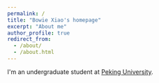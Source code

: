 ```yaml
---
permalink: /
title: "Bowie Xiao's homepage"
excerpt: "About me"
author_profile: true
redirect_from: 
  - /about/
  - /about.html
---
```


I'm an undergraduate student at [Peking University](https://www.pku.edu.cn).

